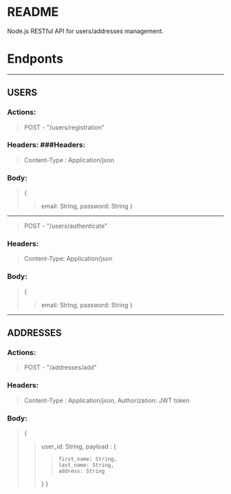 # README #

Node.js RESTful API for users/addresses management.


# Endponts #

------------------

## USERS ##

### Actions: ###

>POST - "/users/registration"

### Headers: ###Headers: 

>Content-Type : Application/json

### Body: ###
>{
>>	email: String,
>>	password: String
>}

------------------

>POST - "/users/authenticate"

### Headers: ###

>Content-Type: Application/json

### Body: ###
>{
>>	email: String,
>>	password: String
>}


------------------

## ADDRESSES ##

### Actions: ###

>POST - "/addresses/add"

### Headers: ###

>Content-Type : Application/json,
>Authorization: JWT token

### Body: ###
>{
>>	user_id: String,
>>	payload : {
>>>		first_name: String,
>>>		last_name: String,
>>>		address: String
>>	}
>}

